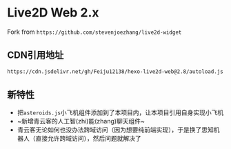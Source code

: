 
# Live2D Web 2.x

Fork from `https://github.com/stevenjoezhang/live2d-widget`

## CDN引用地址

``` sh
https://cdn.jsdelivr.net/gh/Feiju12138/hexo-live2d-web@2.8/autoload.js
```

## 新特性

- 把`asteroids.js`小飞机组件添加到了本项目内，让本项目引用自身实现小飞机
- ~新增青云客的人工智(zhi)能(zhang)聊天组件~
- 青云客无论如何也没办法跨域访问（因为想要纯前端实现），于是换了思知机器人（直接允许跨域访问），然后问题就解决了





